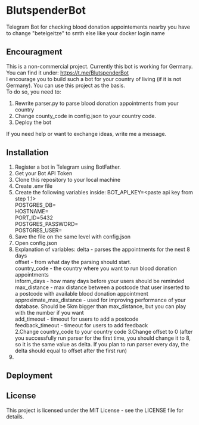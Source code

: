 # BlutspenderBot
Telegram Bot for checking blood donation appointements nearby
you have to change "betelgeitze" to smth else like your docker login name

## Encouragment
This is a non-commercial project.
Currently this bot is working for Germany. You can find it under: https://t.me/BlutspenderBot  
I encourage you to build such a bot for your country of living (if it is not Germany). You can use this project as the basis.  
To do so, you need to:
1. Rewrite parser.py to parse blood donation appointments from your country
2. Change county_code in config.json to your country code.
3. Deploy the bot

If you need help or want to exchange ideas, write me a message.

## Installation

1. Register a bot in Telegram using BotFather.
  1. Get your Bot API Token
2. Clone this repository to your local machine
3. Create .env file
  1. Create the following variables inside:
    BOT_API_KEY=<paste api key from step 1.1>  
    POSTGRES_DB=<think of a name>  
    HOSTNAME=<think of a name>  
    PORT_ID=5432  
    POSTGRES_PASSWORD=<think of a pass>  
    POSTGRES_USER=<think of a name>  
   2. Save the file on the same level with config.json
 4. Open config.json
   1. Explanation of variables:
    delta - parses the appointments for the next 8 days  
    offset - from what day the parsing should start.   
    country_code - the country where you want to run blood donation appointments  
    inform_days - how many days before your users should be reminded  
    max_distance - max distance between a postcode that user inserted to a postcode with available blood donation appointment  
    approximate_max_distance - used for improving performance of your database. Should be 5km bigger than max_distance, but you can play with the number if you want  
    add_timeout - timeout for users to add a postcode  
    feedback_timeout - timeout for users to add feedback  
  2.Change country_code to your country code
  3.Change offset to 0 (after you successfully run parser for the first time, you should change it to 8, so it is the same value as delta. If you plan to run parser every day, the delta should equal to offset after the first run)
 5. 
    

## Deployment


## License
This project is licensed under the MIT License - see the LICENSE file for details.

